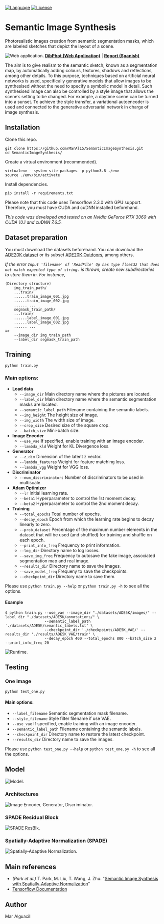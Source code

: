 <!--[![Status](https://img.shields.io/badge/Status-InProgress-green.svg)](https://github.com/MarAl15/SemanticImageSynthesis/blob/master/README.md)-->
[![Language](https://img.shields.io/badge/Language-Python3.8-blue.svg)](https://www.python.org/)
[![License](https://img.shields.io/badge/License-Apache-red.svg)](https://github.com/MarAl15/SemanticImageSynthesis/blob/master/LICENSE)


# Semantic Image Synthesis

Photorealistic images creation from semantic segmentation masks, which are labeled sketches that depict the layout of a scene.

![Web application.](https://github.com/MarAl15/SemanticImageSynthesis/blob/master/images/web.png)
[**DibPhot (Web Application)**](https://bitbucket.org/MarAl15/dibphot) | [**Report (Spanish)**](https://bitbucket.org/MarAl15/dibphot/src/master/report(Spanish).pdf)

The aim is to give realism to the semantic sketch, known as a segmentation map, by automatically adding colours, textures, shadows and reflections, among other details. To this purpose, techniques based on artificial neural networks is used, specifically generative models that allow images to be synthesised without the need to specify a symbolic model in detail. Such synthesised image can also be controlled by a style image that allows the scene’s setting to be changed. For example, a daytime scene can be turned into a sunset. To achieve the style transfer, a variational autoencoder is used and connected to the generative adversarial network in charge of image synthesis.


## Installation

Clone this repo.

```
git clone https://github.com/MarAl15/SemanticImageSynthesis.git
cd SemanticImageSynthesis/
```

Create a virtual environment (recommended).

```
virtualenv --system-site-packages -p python3.8 ./env
source ./env/bin/activate
```

Install dependencies.

```
pip install -r requirements.txt
```

Please note that this code uses Tensorflow 2.3.0 with GPU support. Therefore, you must have CUDA and cuDNN installed beforehand.

_This code was developed and tested on an Nvidia GeForce RTX 3060 with CUDA 10.1 and cuDNN 7.6.5._


## Dataset preparation

You must download the datasets beforehand. You can download the [ADE20K dataset](http://data.csail.mit.edu/places/ADEchallenge/ADEChallengeData2016.zip) or its subset [ADE20K Outdoors](https://www.kaggle.com/residentmario/ade20k-outdoors/), among others.

_If the error `Input 'filename' of 'ReadFile' Op has type float32 that does not match expected type of string.` is thrown, create new subdirectories to store them in. For instance,_
```
(Directory structure)
    img_train_path/
    ...train/
    ......train_image_001.jpg
    ......train_image_002.jpg
    ...... ...
    segmask_train_path/
    ...train/
    ......label_image_001.jpg
    ......label_image_002.jpg
    ...... ...
=>
    --image_dir img_train_path
    --label_dir segmask_train_path
```

## Training

```
python train.py
```

### Main options:

- **Load data**
    - `--image_dir` Main directory name where the pictures are located.
    - `--label_dir` Main directory name where the semantic segmentation masks are located.
    - `--semantic_label_path` Filename containing the semantic labels.
    - `--img_height` The height size of image.
    - `--img_width` The width size of image.
    - `--crop_size`  Desired size of the square crop.
    - `--batch_size` Mini-batch size.
- **Image Encoder**
    - `--use_vae` If specified, enable training with an image encoder.
    - `--lambda_kld` Weight for KL Divergence loss.
- **Generator**
    - `--z_dim` Dimension of the latent z vector.
    - `--lambda_features` Weight for feature matching loss.
    - `--lambda_vgg` Weight for VGG loss.
- **Discriminator**
    - `--num_discriminators` Number of discriminators to be used in multiscale.
- **Adam Optimizer**
    - `--lr` Initial learning rate.
    - `--beta1` Hyperparameter to control the 1st moment decay.
    - `--beta2` Hyperparameter to control the 2nd moment decay.
- **Training**
    - `--total_epochs` Total number of epochs.
    - `--decay_epoch` Epoch from which the learning rate begins to decay linearly to zero.
    - `--prob_dataset` Percentage of the maximum number elements in the dataset that will be used (and shuffled) for training and shuffle on each epoch.
    - `--print_info_freq` Frequency to print information.
    - `--log_dir` Directory name to log losses.
    - `--save_img_freq` Frequency to autosave the fake image, associated segmentation map and real image.
    - `--results_dir` Directory name to save the images.
    - `--save_model_freq` Frequeny to save the checkpoints.
    - `--checkpoint_dir` Directory name to save them.

Please use `python train.py --help` or `python train.py -h` to see all the options.

#### Example

```
$ python train.py --use_vae --image_dir "./datasets/ADE5K/images/" --label_dir "./datasets/ADE5K/annotations/" \
                  --semantic_label_path './datasets/ADE5K/semantic_labels.txt' \
                  --checkpoint_dir './checkpoints/ADE5K_VAE/' --results_dir './results/ADE5K_VAE/train' \
                  --decay_epoch 400 --total_epochs 800 --batch_size 2 --print_info_freq 20
```

![Runtime.](https://github.com/MarAl15/SemanticImageSynthesis/blob/master/images/execution.png)


## Testing

### One image

```
python test_one.py
```

#### Main options:

- `--label_filename` Semantic segmentation mask filename.
- `--style_filename` Style filter filename if use VAE.
- `--use_vae` If specified, enable training with an image encoder.
- `--semantic_label_path` Filename containing the semantic labels.
- `--checkpoint_dir` Directory name to restore the latest checkpoint.
- `--results_dir` Directory name to save the images.

Please use `python test_one.py --help` or `python test_one.py -h` to see all the options.

## Model

![Model.](https://github.com/MarAl15/SemanticImageSynthesis/blob/master/images/method/model.png)

### Architectures
![Image Encoder, Generator, Discriminator.](https://github.com/MarAl15/SemanticImageSynthesis/blob/master/images/method/encoder-generator-discriminator.png)

### SPADE Residual Block
![SPADE ResBlk.](https://github.com/MarAl15/SemanticImageSynthesis/blob/master/images/method/ResBlk.png)

### Spatially-Adaptive Normalization (SPADE)
![Spatially-Adaptive Normalization.](https://github.com/MarAl15/SemanticImageSynthesis/blob/master/images/method/SPADE.png)


## Main references

- _(Park et al.)_ T. Park, M. Liu, T. Wang, J. Zhu. "[Semantic Image Synthesis with Spatially-Adaptive Normalization](https://arxiv.org/abs/1903.07291)"
- [Tensorflow Documentation](https://www.tensorflow.org/)

## Author

Mar Alguacil
